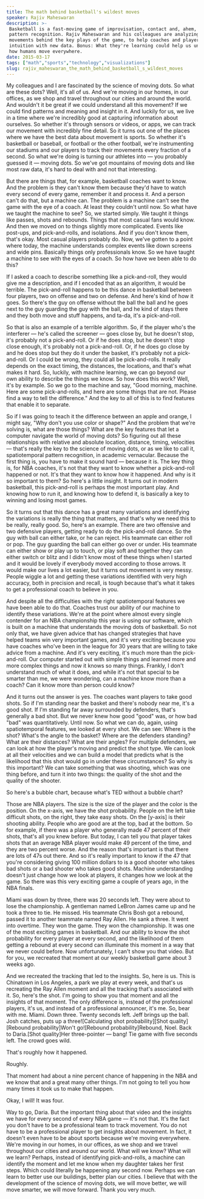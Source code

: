 ```yaml
---
title: The math behind basketball's wildest moves
speaker: Rajiv Maheswaran
description: >-
 Basketball is a fast-moving game of improvisation, contact and, ahem, spatio-temporal
 pattern recognition. Rajiv Maheswaran and his colleagues are analyzing the
 movements behind the key plays of the game, to help coaches and players combine
 intuition with new data. Bonus: What they're learning could help us understand
 how humans move everywhere.
date: 2015-03-17
tags: ["math","sports","technology","visualizations"]
slug: rajiv_maheswaran_the_math_behind_basketball_s_wildest_moves
---
```


My colleagues and I are fascinated by the science of moving dots. So what are these dots?
Well, it's all of us. And we're moving in our homes, in our offices, as we shop and travel
throughout our cities and around the world. And wouldn't it be great if we could
understand all this movement? If we could find patterns and meaning and insight in it. And
luckily for us, we live in a time where we're incredibly good at capturing information
about ourselves. So whether it's through sensors or videos, or apps, we can track our
movement with incredibly fine detail. So it turns out one of the places where we have the
best data about movement is sports. So whether it's basketball or baseball, or football or
the other football, we're instrumenting our stadiums and our players to track their
movements every fraction of a second. So what we're doing is turning our athletes into —
you probably guessed it — moving dots. So we've got mountains of moving dots and like most
raw data, it's hard to deal with and not that interesting.

But there are things that, for example, basketball coaches want to know. And the problem
is they can't know them because they'd have to watch every second of every game, remember
it and process it. And a person can't do that, but a machine can. The problem is a machine
can't see the game with the eye of a coach. At least they couldn't until now. So what have
we taught the machine to see? So, we started simply. We taught it things like passes, shots
and rebounds. Things that most casual fans would know. And then we moved on to things
slightly more complicated. Events like post-ups, and pick-and-rolls, and isolations. And
if you don't know them, that's okay. Most casual players probably do. Now, we've gotten to
a point where today, the machine understands complex events like down screens and wide
pins. Basically things only professionals know. So we have taught a machine to see with
the eyes of a coach. So how have we been able to do this?

If I asked a coach to describe something like a pick-and-roll, they would give me a
description, and if I encoded that as an algorithm, it would be terrible. The
pick-and-roll happens to be this dance in basketball between four players, two on offense
and two on defense. And here's kind of how it goes. So there's the guy on offense without
the ball the ball and he goes next to the guy guarding the guy with the ball, and he kind
of stays there and they both move and stuff happens, and ta-da, it's a
pick-and-roll.

So that is also an example of a terrible algorithm. So, if the player who's the interferer
— he's called the screener — goes close by, but he doesn't stop, it's probably not a
pick-and-roll. Or if he does stop, but he doesn't stop close enough, it's probably not a
pick-and-roll. Or, if he does go close by and he does stop but they do it under the
basket, it's probably not a pick-and-roll. Or I could be wrong, they could all be
pick-and-rolls. It really depends on the exact timing, the distances, the locations, and
that's what makes it hard. So, luckily, with machine learning, we can go beyond our own
ability to describe the things we know. So how does this work? Well, it's by example. So we
go to the machine and say, "Good morning, machine. Here are some pick-and-rolls, and here
are some things that are not. Please find a way to tell the difference." And the key to
all of this is to find features that enable it to separate.

So if I was going to teach it the difference between an apple and orange, I might say,
"Why don't you use color or shape?" And the problem that we're solving is, what are those
things? What are the key features that let a computer navigate the world of moving dots?
So figuring out all these relationships with relative and absolute location, distance,
timing, velocities — that's really the key to the science of moving dots, or as we like to
call it, spatiotemporal pattern recognition, in academic vernacular. Because the first
thing is, you have to make it sound hard — because it is. The key thing is, for NBA
coaches, it's not that they want to know whether a pick-and-roll happened or not. It's
that they want to know how it happened. And why is it so important to them? So here's a
little insight. It turns out in modern basketball, this pick-and-roll is perhaps the most
important play. And knowing how to run it, and knowing how to defend it, is basically a
key to winning and losing most games.

So it turns out that this dance has a great many variations and identifying the variations
is really the thing that matters, and that's why we need this to be really, really
good. So, here's an example. There are two offensive and two defensive players, getting
ready to do the pick-and-roll dance. So the guy with ball can either take, or he can
reject. His teammate can either roll or pop. The guy guarding the ball can either go over
or under. His teammate can either show or play up to touch, or play soft and together they
can either switch or blitz and I didn't know most of these things when I started and it
would be lovely if everybody moved according to those arrows. It would make our lives a
lot easier, but it turns out movement is very messy. People wiggle a lot and getting these
variations identified with very high accuracy, both in precision and recall, is tough
because that's what it takes to get a professional coach to believe in
you.

And despite all the difficulties with the right spatiotemporal features we have been able
to do that. Coaches trust our ability of our machine to identify these variations. We're at
the point where almost every single contender for an NBA championship this year is using
our software, which is built on a machine that understands the moving dots of basketball.
So not only that, we have given advice that has changed strategies that have helped teams
win very important games, and it's very exciting because you have coaches who've been in
the league for 30 years that are willing to take advice from a machine. And it's very
exciting, it's much more than the pick-and-roll. Our computer started out with simple
things and learned more and more complex things and now it knows so many things. Frankly,
I don't understand much of what it does, and while it's not that special to be smarter
than me, we were wondering, can a machine know more than a coach? Can it know more than
person could know?

And it turns out the answer is yes. The coaches want players to take good shots. So if I'm
standing near the basket and there's nobody near me, it's a good shot. If I'm standing far
away surrounded by defenders, that's generally a bad shot. But we never knew how good
"good" was, or how bad "bad" was quantitatively. Until now. So what we can do, again, using
spatiotemporal features, we looked at every shot. We can see: Where is the shot? What's
the angle to the basket? Where are the defenders standing? What are their distances? What
are their angles? For multiple defenders, we can look at how the player's moving and
predict the shot type. We can look at all their velocities and we can build a model that
predicts what is the likelihood that this shot would go in under these circumstances? So
why is this important? We can take something that was shooting, which was one thing
before, and turn it into two things: the quality of the shot and the quality of the
shooter.

So here's a bubble chart, because what's TED without a bubble chart?

Those are NBA players. The size is the size of the player and the color is the position.
On the x-axis, we have the shot probability. People on the left take difficult shots, on
the right, they take easy shots. On the [y-axis] is their shooting ability. People who are
good are at the top, bad at the bottom. So for example, if there was a player who
generally made 47 percent of their shots, that's all you knew before. But today, I can
tell you that player takes shots that an average NBA player would make 49 percent of the
time, and they are two percent worse. And the reason that's important is that there are
lots of 47s out there. And so it's really important to know if the 47 that you're
considering giving 100 million dollars to is a good shooter who takes bad shots or a bad
shooter who takes good shots. Machine understanding doesn't just change how we look at
players, it changes how we look at the game. So there was this very exciting game a couple
of years ago, in the NBA finals.

Miami was down by three, there was 20 seconds left. They were about to lose the
championship. A gentleman named LeBron James came up and he took a three to tie. He
missed. His teammate Chris Bosh got a rebound, passed it to another teammate named Ray
Allen. He sank a three. It went into overtime. They won the game. They won the
championship. It was one of the most exciting games in basketball. And our ability to know
the shot probability for every player at every second, and the likelihood of them getting
a rebound at every second can illuminate this moment in a way that we never could before.
Now unfortunately, I can't show you that video. But for you, we recreated that moment at
our weekly basketball game about 3 weeks ago.

And we recreated the tracking that led to the insights. So, here is us. This is Chinatown
in Los Angeles, a park we play at every week, and that's us recreating the Ray Allen
moment and all the tracking that's associated with it. So, here's the shot. I'm going to
show you that moment and all the insights of that moment. The only difference is, instead
of the professional players, it's us, and instead of a professional announcer, it's me.
So, bear with me. Miami. Down three. Twenty seconds left. Jeff brings up the ball. Josh
catches, puts up a three![Calculating shot probability][Shot quality][Rebound
probability]Won't go![Rebound probability]Rebound, Noel. Back to Daria.[Shot quality]Her
three-pointer — bang! Tie game with five seconds left. The crowd goes wild.

That's roughly how it happened.

Roughly.

That moment had about a nine percent chance of happening in the NBA and we know that and a
great many other things. I'm not going to tell you how many times it took us to make that
happen.

Okay, I will! It was four.

Way to go, Daria. But the important thing about that video and the insights we have for
every second of every NBA game — it's not that. It's the fact you don't have to be a
professional team to track movement. You do not have to be a professional player to get
insights about movement. In fact, it doesn't even have to be about sports because we're
moving everywhere. We're moving in our homes, in our offices, as we shop and we travel
throughout our cities and around our world. What will we know? What will we learn?
Perhaps, instead of identifying pick-and-rolls, a machine can identify the moment and let
me know when my daughter takes her first steps. Which could literally be happening any
second now. Perhaps we can learn to better use our buildings, better plan our cities. I
believe that with the development of the science of moving dots, we will move better, we
will move smarter, we will move forward. Thank you very much.

<!--
ad_duration=3.33
comment_count=48
event="TED2015"
external_start_time=0
has_talk_citation=1
intro_duration=11.82
is_subtitle_required="False"
is_talk_featured="True"
language="en"
language_swap="False"
native_language="en"
number_of_related_talks=6
number_of_speakers=1
number_of_subtitled_videos=22
number_of_tags=4
number_of_talk_download_languages=22
number_of_talk_more_resources=0
number_of_talk_recommendations=1
number_of_talks_take_actions=0
post_ad_duration=0.83
published_timestamp="2015-07-06 15:16:11"
recording_date="2015-03-17"
speaker_description="Researcher"
speaker_is_published=1
speaker_name="Rajiv Maheswaran"
talk_more_resources=[]
talk_name="The math behind basketball's wildest moves"
talk_recommendations_blurb="Resources on the science of sports and predictions"
talks_tags=["math","sports","technology","visualizations"]
talks_take_action=[]
url_audio="https://download.ted.com/talks/RajivMaheswaran_2015.mp3?apikey=acme-roadrunner"
url_photo_speaker="https://pe.tedcdn.com/images/ted/1beb67431f8969ef4bbde820d528f6f2b9dbe4e5_254x191.jpg"
url_photo_talk="https://pe.tedcdn.com/images/ted/8c6cef77bf64df600aaac31793780058965ad47a_2880x1620.jpg"
url_webpage="https://www.ted.com/talks/rajiv_maheswaran_the_math_behind_basketball_s_wildest_moves"
video_type_name="TED Stage Talk"
-->